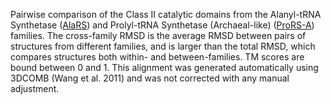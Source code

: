 Pairwise comparison of the Class II catalytic domains from the Alanyl-tRNA Synthetase (<a href='/class2/ala'>AlaRS</a>) and Prolyl-tRNA Synthetase (Archaeal-like) (<a href='/class2/pro1'>ProRS-A</a>) families. 
	The cross-family RMSD is the average RMSD between pairs of structures from different families, and is
	 larger than the total RMSD, which compares structures both within- and between-families. TM scores are bound between 0 and 1. 
	 This alignment was generated automatically using 3DCOMB (Wang et al. 2011) and was not corrected with any manual adjustment.
